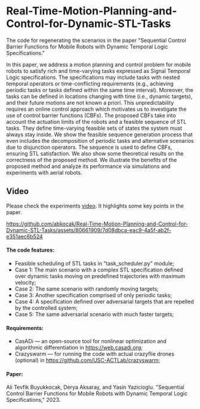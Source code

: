 # Real-Time-Motion-Planning-and-Control-for-Dynamic-STL-Tasks
The code for regenerating the scenarios in the paper "Sequential Control Barrier Functions for Mobile Robots with Dynamic Temporal Logic Specifications."

In this paper, we address a motion planning and control problem for mobile  robots to satisfy rich and time-varying tasks expressed as Signal Temporal Logic specifications. The specifications may include tasks with nested temporal operators or time-conflicting requirements (e.g., achieving periodic tasks or tasks defined within the same time interval). Moreover, the tasks can be defined in locations changing with time (i.e., dynamic targets), and their future motions are not known a priori. This unpredictability requires an online control approach which motivates us to investigate the use of control barrier functions (CBFs). The proposed CBFs take into account the actuation limits of the robots and a feasible sequence of STL tasks. They define time-varying feasible sets of states the system must always stay inside. We show the feasible sequence generation process that even includes the decomposition of periodic tasks and alternative scenarios due to disjunction operators. The sequence is used to define CBFs, ensuring STL satisfaction. We also show some theoretical results on the correctness of the proposed method. We illustrate the benefits of the proposed method and analyze its performance via simulations and experiments with aerial robots.

## Video
Please check the experiments [video](https://youtu.be/whg_X1dy_es). It highlights some key points in the paper.

https://github.com/abkocak/Real-Time-Motion-Planning-and-Control-for-Dynamic-STL-Tasks/assets/80661909/7d08dbca-eac9-4a5f-ab2f-e351aec6b524



#### The code features:
<ul type="square">
<!-- li><code>todo</code> </li -->
    <li>Feasible scheduling of STL tasks in "task_scheduler.py" module;</li>
    <li>Case 1: The main scenario with a complex STL specification defined over dynamic tasks moving on predefined trajectories with maximum velocity;</li>
    <li>Case 2: The same scenario with randomly moving targets;</li>
    <li>Case 3: Another specification comprised of only periodic tasks;</li>
    <li>Case 4: A specification defined over adversarial targets that are repelled by the controlled system;</li>
    <li>Case 5: The same adversarial scenario with much faster targets;</li>
</ul>

#### Requirements:
<ul type="square">
<!-- li><code>todo</code> </li -->
    <li>CasADi — an open-source tool for nonlinear optimization and algorithmic differentiation in <a href="https://web.casadi.org" target="_blank">https://web.casadi.org</a>;</li>
    <li>Crazyswarm — for running the code with actual crazyflie drones (optional) in <a href="https://github.com/USC-ACTLab/crazyswarm" target="_blank">https://github.com/USC-ACTLab/crazyswarm</a>;</li>
</ul>

#### Paper:

Ali Tevfik Buyukkocak, Derya Aksaray, and Yasin Yazicioglu. "Sequential Control Barrier Functions for Mobile Robots with Dynamic Temporal Logic Specifications," 2023.

